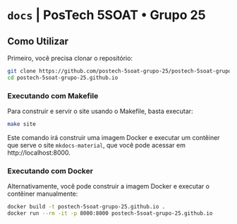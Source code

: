 # `docs` | PosTech 5SOAT • Grupo 25

## Como Utilizar

Primeiro, você precisa clonar o repositório:

```bash
git clone https://github.com/postech-5soat-grupo-25/postech-5soat-grupo-25.github.io.git
cd postech-5soat-grupo-25.github.io
```

### Executando com Makefile

Para construir e servir o site usando o Makefile, basta executar:

```bash
make site
```

Este comando irá construir uma imagem Docker e executar um contêiner que serve o site `mkdocs-material`, que você pode acessar em http://localhost:8000.

### Executando com Docker

Alternativamente, você pode construir a imagem Docker e executar o contêiner manualmente:

```bash
docker build -t postech-5soat-grupo-25.github.io .
docker run --rm -it -p 8000:8000 postech-5soat-grupo-25.github.io
```
